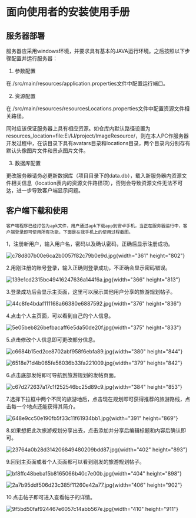 # 面向使用者的安装使用手册

## 服务器部署

服务器应采用windows环境，并要求具有基本的JAVA运行环境。之后按照以下步骤配置并运行服务器：

1. 参数配置

在./src/main/resources/application.properties文件中配置运行端口。

2. 资源配置

在./src/main/resources/resourcesLocations.properties文件中配置资源文件相关路径。

同时应该保证服务器上具有相应资源。如仓库内默认路径设置为resources_location=file:E:/IJ/project/ImageResource/，则在本人PC作服务器开发过程中，在该目录下具有avatars目录和locations目录，两个目录内分别存有默认头像图片文件和景点图片文件。

3. 数据库配置

更改服务器请务必更新数据库（项目目录下的data.db），载入新服务器内资源文件相关信息（location表内的资源文件路径项），否则会导致资源文件无法不可达，进一步导致客户端显示问题。

## 客户端下载和使用

    客户端程序已经打包为apk文件，用户通过apk下载app到安卓手机，当正在服务器运行中，客户端登录即可使用所有功能，下面是在我手机上的使用过程截图。

1，注册新用户，输入用户名，密码以及确认密码，正确后显示注册成功。

![c78d807b00e6ca2b0057f82c79b0e9d.jpg](uploads/076f80320c70f1c86412a82f4f37b91d/c78d807b00e6ca2b0057f82c79b0e9d.jpg){width="361" height="802"}

2.用刚注册的账号登录，输入正确则登录成功，不正确会显示密码错误。

![139e1cd2315bc49416247636a144f6a.jpg](uploads/dffb1ba859965505f0255c35e1f19474/139e1cd2315bc49416247636a144f6a.jpg){width="366" height="813"}

3.登录成功后会显示主页面，这里可以展示其他用户分享的旅游规划帖子。

![44c8fe4bdaf111168a66380e6887592.jpg](uploads/2cb9a976ac97e759565963d4193a393d/44c8fe4bdaf111168a66380e6887592.jpg){width="376" height="836"}

4.点击个人主页面，可以看到自己的个人信息。

![5e05beb826befbacaff6e5da50de20f.jpg](uploads/d5deaa0061c07cfe8dc9ffdc28eaaba5/5e05beb826befbacaff6e5da50de20f.jpg){width="375" height="833"}

5.点击修改个人信息即可更改部分信息。

![c6684b15ed2ce8702abf958f6ebfa89.jpg](uploads/0f0d60cb33edc99f3374b45ce1357b72/c6684b15ed2ce8702abf958f6ebfa89.jpg){width="380" height="844"}

![6518e71d4b065fe56036b33fa221009.jpg](uploads/d42416c610c02f5a67700f8e30ac5365/6518e71d4b065fe56036b33fa221009.jpg){width="379" height="842"}

6.点击底部发帖即可导航到旅游规划的发帖页面。

![c67d272637a17c1f252546bc25d89c9.jpg](uploads/9f92ec51d8a15b66cfa81a9677ef8836/c67d272637a17c1f252546bc25d89c9.jpg){width="384" height="853"}

7.选择下拉框中两个不同的旅游地后，点击现在规划即可获得推荐的旅游路线，点击每一个地点还能获得其简介。

![648e9cc50e190fb5f33c11f61934bb1.jpg](uploads/624a4f68ad14b73f4e4dfacfe3b8532f/648e9cc50e190fb5f33c11f61934bb1.jpg){width="391" height="869"}

8.如果想把此次旅游规划分享出去，点击添加并分享后编辑标题和内容后确认即可。

![23764a0b28d314206849480209bdd87.jpg](uploads/1c78fc05f0cb343156ec987a4458f57f/23764a0b28d314206849480209bdd87.jpg){width="402" height="893"}

9.回到主页面或者个人页面都可以看到刚发的旅游规划帖子。

![bf8ffc48beba15b8165066b40c7e00b.jpg](uploads/3d52fd1df3bc252d6a326b04168fb07b/bf8ffc48beba15b8165066b40c7e00b.jpg){width="404" height="898"}

![2a7b95ddf506d23c385f11260e42a77.jpg](uploads/8f45fc35764cb24db3b137d04e88bad2/2a7b95ddf506d23c385f11260e42a77.jpg){width="406" height="902"}

10.点击帖子即可进入查看帖子的详情。

![9f5bd50faf924467e6057c14abb567e.jpg](uploads/2c09ef5b43614c32005a9a80fef2f82b/9f5bd50faf924467e6057c14abb567e.jpg){width="410" height="911"}